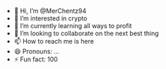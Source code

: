 - 👋 Hi, I’m @MerChentz94
- 👀 I’m interested in crypto
- 🌱 I’m currently learning all ways to profit
- 💞️ I’m looking to collaborate on the next best thing
- 📫 How to reach me is here
- 😄 Pronouns: ...
- ⚡ Fun fact: 100

<!---
MerChentz94/MerChentz94 is a ✨ special ✨ repository because its `README.md` (this file) appears on your GitHub profile.
You can click the Preview link to take a look at your changes.
--->
